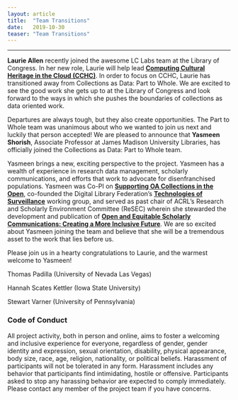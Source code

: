 ```yaml
---
layout: article
title:  "Team Transitions"
date:   2019-10-30 
teaser: "Team Transitions"
---
```

---

**Laurie Allen** recently joined the awesome LC Labs team at the Library of Congress. In her new role, Laurie will help lead [**Computing Cultural Heritage in the Cloud (CCHC)**](https://labs.loc.gov/experiments/cchc/). In order to focus on CCHC, Laurie has transitioned away from Collections as Data: Part to Whole. We are excited to see the good work she gets up to at the Library of Congress and look forward to the ways in which she pushes the boundaries of collections as data oriented work. 

Departures are always tough, but they also create opportunities. The Part to Whole team was unanimous about who we wanted to join us next and luckily that person accepted! We are pleased to announce that **Yasmeen Shorish**, Associate Professor at James Madison University Libraries, has officially joined the Collections as Data: Part to Whole team. 

Yasmeen brings a new, exciting perspective to the project. Yasmeen has a wealth of experience in research data management, scholarly communications, and efforts that work to advocate for disenfranchised populations. Yasmeen was Co-PI on [**Supporting OA Collections in the Open**](https://sites.lib.jmu.edu/OA-forum/), co-founded the Digital Library Federation’s [**Technologies of Surveillance**](https://wiki.diglib.org/Technologies_of_Surveillance) working group, and served as past chair of ACRL’s Research and Scholarly Environment Committee (ReSEC) wherein she stewarded the development and publication of [**Open and Equitable Scholarly Communications: Creating a More Inclusive Future**](https://americanlibrariesmagazine.org/2019/06/20/acrl-research-agenda-more-inclusive-future/). We are so excited about Yasmeen joining the team and believe that she will be a tremendous asset to the work that lies before us. 

Please join us in a hearty congratulations to Laurie, and the warmest welcome to Yasmeen!

Thomas Padilla (University of Nevada Las Vegas)

Hannah Scates Kettler (Iowa State University)

Stewart Varner (University of Pennsylvania)

### Code of Conduct

All project activity, both in person and online, aims to foster a welcoming and inclusive experience for everyone, regardless of gender, gender identity and expression, sexual orientation, disability, physical appearance, body size, race, age, religion, nationality, or political beliefs. Harassment of participants will not be tolerated in any form. Harassment includes any behavior that participants find intimidating, hostile or offensive. Participants asked to stop any harassing behavior are expected to comply immediately. Please contact any member of the project team if you have concerns.
